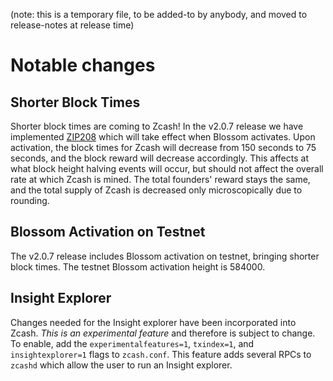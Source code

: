(note: this is a temporary file, to be added-to by anybody, and moved to
release-notes at release time)

Notable changes
===============

Shorter Block Times
-------------------
Shorter block times are coming to Zcash! In the v2.0.7 release we have implemented [ZIP208](https://github.com/zcash/zips/blob/master/zip-0208.rst) which will take effect when Blossom activates. Upon activation, the block times for Zcash will decrease from 150 seconds to 75 seconds, and the block reward will decrease accordingly. This affects at what block height halving events will occur, but should not affect the overall rate at which Zcash is mined. The total founders' reward stays the same, and the total supply of Zcash is decreased only microscopically due to rounding.

Blossom Activation on Testnet
-----------------------------
The v2.0.7 release includes Blossom activation on testnet, bringing shorter block times. The testnet Blossom activation height is 584000.

Insight Explorer
----------------
Changes needed for the Insight explorer have been incorporated into Zcash. *This is an experimental feature* and therefore is subject to change. To enable, add the `experimentalfeatures=1`, `txindex=1`, and `insightexplorer=1` flags to `zcash.conf`. This feature adds several RPCs to `zcashd` which allow the user to run an Insight explorer.
